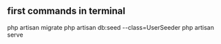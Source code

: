 first commands in terminal
-------------
php artisan migrate
php artisan db:seed --class=UserSeeder
php artisan serve